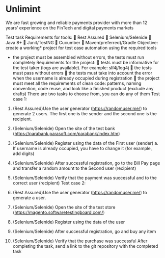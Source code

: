 # Unlimint
We are fast growing and reliable payments provider with more than 12 years’ experience on the FinTech and digital payments markets


Test task
Requirements for tools:
 Rest Assured
 Selenium/Selenide
 Java 8+
 Junit/TestNG
 Cucumber
 Maven(preferred)/Gradle
Objective: create a working* project for test case automation using the required tools
* the project must be assembled without errors, the tests must run completely Requirements for the project:
 tests must be informative for the test taker (logs are available). For example: slf4j/log4j
 the tests must pass without errors
 the tests must take into account the error when the username is already
occupied during registration
 the project must meet all the requirements of clean code: patterns, naming
convention, code reuse, and look like a finished product (exclude any drafts)
There are two tasks to choose from, you can do any of them
Test case 1:
1. (Rest Assured)Use the user generator (https://randomuser.me/) to generate 2 users. The first one is the sender and the second one is the recipient.
2. (Selenium/Selenide) Open the site of the test bank (https://parabank.parasoft.com/parabank/index.htm)
3. (Selenium/Selenide) Register using the data of the First user (sender)
a. If username is already occupied, you have to change it (for example,
add digits)
4. (Selenium/Selenide) After successful registration, go to the Bill Pay page
and transfer a random amount to the Second user (recipient)
5. (Selenium/Selenide) Verify that the payment was successful and to the
correct user (recipient)
Test case 2:
  
1. (Rest Assured)Use the user generator (https://randomuser.me/) to generate a user.
2. (Selenium/Selenide) Open the site of the test store (https://magento.softwaretestingboard.com/)
3. (Selenium/Selenide) Register using the data of the user
4. (Selenium/Selenide) After successful registration, go and buy any item
5. (Selenium/Selenide) Verify that the purchase was successful
After completing the task, send a link to the git repository with the completed task
  
